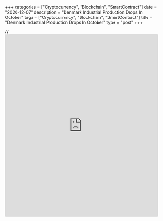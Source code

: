 +++
categories = ["Cryptocurrency", "Blockchain", "SmartContract"]
date = "2020-12-07"
description = "Denmark Industrial Production Drops In October"
tags = ["Cryptocurrency", "Blockchain", "SmartContract"]
title = "Denmark Industrial Production Drops In October"
type = "post"
+++

{{<iframe id="large-banner" src="https://www.bounty.group/#slide=25.0" width="100%" height="600" scrolling="no" style="border: 0px solid rgb(216, 221, 230); border-radius: 3px;">}}

Denmark's industrial production dropped in October mainly due to the
weakness in pharmaceutical industry, figures from Statistics Denmark
showed on Monday.

Industrial production dropped a seasonally adjusted 5.6 percent month-
on-month in October, after a 1.9 percent increase in September. In
August, output had increased 5.6 percent.

The production of pharmaceutical industry declined 22.7 percent monthly
in October. Production in electronics industry decreased 6.9 percent.

Production of food, beverages and tobacco industry decreased 4.0 percent
and wood and paper industry fell 2.6 percent.

The industrial turnover fell 0.9 percent monthly in October.

For the August to October period, industrial production rose 2.8
percent.

For comments and feedback [contact](https://www.playgroundfx.com/contact/): editorial@rtt[news](https://www.letsplayfx.com/blog/forex-news-website/).com

[Economic News][1]

 **What parts of the world are seeing the best (and worst) economic
performances lately? Click[here][2] to check out our [Econ Scorecard][2]
and find out! See up-to-the-moment [ranking](https://www.playgroundfx.com/blog/crypto-exchange-ranking/)s for the best and worst
performers in [GDP][3], [unemployment rate][4], [inflation][5] and much
more.**

   1. www.rtt[news](https://www.letsplayfx.com/blog/forex-news-website/).com/Content/EconomicNews.aspx
   2. www.rtt[news](https://www.letsplayfx.com/blog/forex-news-website/).com/economic-scorecard/world-rank/PPI/highest-performance.aspx
   3. www.rtt[news](https://www.letsplayfx.com/blog/forex-news-website/).com/economic-scorecard/world-rank/GDP/highest-performance.aspx
   4. www.rtt[news](https://www.letsplayfx.com/blog/forex-news-website/).com/economic-scorecard/world-rank/unemployment-rate/lowest-performance.aspx
   5. www.rtt[news](https://www.letsplayfx.com/blog/forex-news-website/).com/economic-scorecard/world-rank/CPI/highest-performance.aspx
